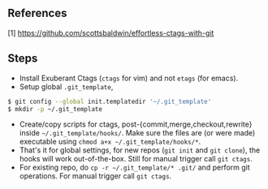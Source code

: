 References
----------
[1] https://github.com/scottsbaldwin/effortless-ctags-with-git

Steps
-----
* Install Exuberant Ctags (`ctags` for vim) and not `etags` (for emacs).
* Setup global `.git_template`,
```bash
$ git config --global init.templatedir '~/.git_template'
$ mkdir -p ~/.git_template
```
* Create/copy scripts for ctags, post-{commit,merge,checkout,rewrite} inside `~/.git_template/hooks/`. Make sure the files are (or were made) executable using `chmod a+x ~/.git_template/hooks/*`.
* That's it for global settings, for new repos (`git init` and `git clone`), the hooks will work out-of-the-box. Still for manual trigger call `git ctags`.
* For existing repo, do `cp -r ~/.git_template/* .git/` and perform git operations. For manual trigger call `git ctags`.

